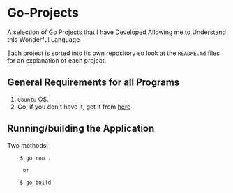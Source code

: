 # Go-Projects
A selection of Go Projects that I have Developed Allowing me to Understand this Wonderful Language

Each project is sorted into its own repository so look at the `README.md` files for an explanation of each project.

## General Requirements for all Programs

1. `Ubuntu` OS.
2. Go; if you don't have it, get it from [here](https://go.dev/doc/install)

## Running/building the Application

Two methods:

        $ go run .
        
         or
         
        $ go build
